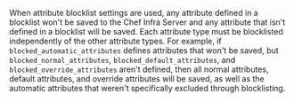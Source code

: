 When attribute blocklist settings are used, any attribute defined in a blocklist won't be saved to the Chef Infra Server and any attribute that isn't defined in a blocklist will be saved. Each attribute type must be blocklisted independently of the other attribute types. For example, if `blocked_automatic_attributes` defines attributes that won't be saved, but `blocked_normal_attributes`, `blocked_default_attributes`, and `blocked_override_attributes` aren't defined, then all normal attributes, default attributes, and override attributes will be saved, as well as the automatic attributes that weren't specifically excluded through blocklisting.
